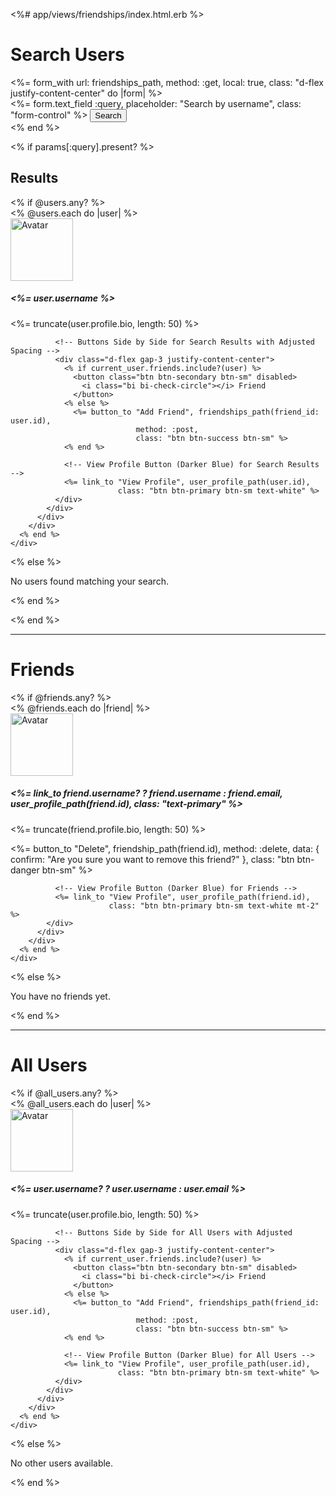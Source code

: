 <%# app/views/friendships/index.html.erb %>
<h1 class="text-center mb-4">Search Users</h1>

<!-- Search Form -->
<div class="container">
  <%= form_with url: friendships_path, method: :get, local: true, class: "d-flex justify-content-center" do |form| %>
    <div class="input-group w-50">
      <%= form.text_field :query, placeholder: "Search by username", class: "form-control" %>
      <button class="btn btn-primary" type="submit">Search</button>
    </div>
  <% end %>
</div>

<% if params[:query].present? %>

<!-- Search Results -->
<h2 class="text-center mt-5">Results</h2>
<div class="container mt-4">
  <% if @users.any? %>
    <div class="row">
      <% @users.each do |user| %>
        <div class="col-md-4 mb-4">
          <div class="card">
            <div class="card-body text-center">
              <img src="<%= user.profile.avatar_url || 'https://i.ibb.co/JzVRDVg/83fddc68a0c7.png' %>" 
                   alt="Avatar" class="rounded-circle mb-3" style="width: 100px; height: 100px; object-fit: cover;">
              <h5 class="card-title"><%= user.username %></h5>
              <p class="card-text text-muted"><%= truncate(user.profile.bio, length: 50) %></p>
              
              <!-- Buttons Side by Side for Search Results with Adjusted Spacing -->
              <div class="d-flex gap-3 justify-content-center">
                <% if current_user.friends.include?(user) %>
                  <button class="btn btn-secondary btn-sm" disabled>
                    <i class="bi bi-check-circle"></i> Friend
                  </button>
                <% else %>
                  <%= button_to "Add Friend", friendships_path(friend_id: user.id), 
                                method: :post, 
                                class: "btn btn-success btn-sm" %>
                <% end %>

                <!-- View Profile Button (Darker Blue) for Search Results -->
                <%= link_to "View Profile", user_profile_path(user.id), 
                            class: "btn btn-primary btn-sm text-white" %>
              </div>
            </div>
          </div>
        </div>
      <% end %>
    </div>
  <% else %>
    <p class="text-muted text-center">No users found matching your search.</p>
  <% end %>
</div>

<% end %>

<hr class="my-5">

<!-- Friends Section -->
<h1 class="text-center mb-4">Friends</h1>
<div class="container">
  <% if @friends.any? %>
    <div class="row">
      <% @friends.each do |friend| %>
        <div class="col-md-4 mb-4">
          <div class="card">
            <div class="card-body text-center">
              <img src="<%= friend.profile.avatar_url || 'https://i.ibb.co/JzVRDVg/83fddc68a0c7.png' %>" 
                   alt="Avatar" class="rounded-circle mb-3" style="width: 100px; height: 100px; object-fit: cover;">
              <h5 class="card-title"><%= link_to friend.username? ? friend.username : friend.email, user_profile_path(friend.id), class: "text-primary" %></h5>
              <p class="card-text text-muted"><%= truncate(friend.profile.bio, length: 50) %></p>
              <%= button_to "Delete", friendship_path(friend.id), 
                            method: :delete, 
                            data: { confirm: "Are you sure you want to remove this friend?" }, 
                            class: "btn btn-danger btn-sm" %>

              <!-- View Profile Button (Darker Blue) for Friends -->
              <%= link_to "View Profile", user_profile_path(friend.id), 
                          class: "btn btn-primary btn-sm text-white mt-2" %>
            </div>
          </div>
        </div>
      <% end %>
    </div>
  <% else %>
    <p class="text-muted text-center">You have no friends yet.</p>
  <% end %>
</div>

<hr class="my-5">

<!-- All Users Section -->
<h1 class="text-center mb-4">All Users</h1>
<div class="container">
  <% if @all_users.any? %>
    <div class="row">
      <% @all_users.each do |user| %>
        <div class="col-md-4 mb-4">
          <div class="card">
            <div class="card-body text-center">
              <img src="<%= user.profile.avatar_url || 'https://i.ibb.co/JzVRDVg/83fddc68a0c7.png' %>" 
                   alt="Avatar" class="rounded-circle mb-3" style="width: 100px; height: 100px; object-fit: cover;">
              <h5 class="card-title"><%= user.username? ? user.username : user.email %></h5>
              <p class="card-text text-muted"><%= truncate(user.profile.bio, length: 50) %></p>
              
              <!-- Buttons Side by Side for All Users with Adjusted Spacing -->
              <div class="d-flex gap-3 justify-content-center">
                <% if current_user.friends.include?(user) %>
                  <button class="btn btn-secondary btn-sm" disabled>
                    <i class="bi bi-check-circle"></i> Friend
                  </button>
                <% else %>
                  <%= button_to "Add Friend", friendships_path(friend_id: user.id), 
                                method: :post, 
                                class: "btn btn-success btn-sm" %>
                <% end %>

                <!-- View Profile Button (Darker Blue) for All Users -->
                <%= link_to "View Profile", user_profile_path(user.id), 
                            class: "btn btn-primary btn-sm text-white" %>
              </div>
            </div>
          </div>
        </div>
      <% end %>
    </div>
  <% else %>
    <p class="text-muted text-center">No other users available.</p>
  <% end %>
</div>
